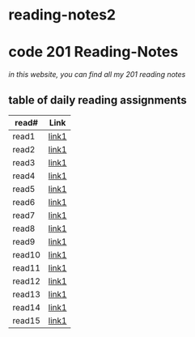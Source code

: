 # reading-notes2
# code 201 Reading-Notes

*in this website, you can find all my 201 reading notes*
 ## table of daily reading assignments
 
 **read#**| **Link**
 --------|--------
 read1 |[link1](https://github.com/bayan-97/reading-notes2/edit/master/class1.md)
 read2 |[link1](https://bayan-97.github.io/reading-notes2/class1)
 read3 |[link1]()
 read4 |[link1]()
 read5 |[link1]()
 read6 |[link1]()
 read7 |[link1]()
 read8 |[link1]()
 read9 |[link1]()
 read10 |[link1]()
 read11 |[link1]()
 read12 |[link1]()
 read13 |[link1]()
 read14 |[link1]()
 read15 |[link1]()